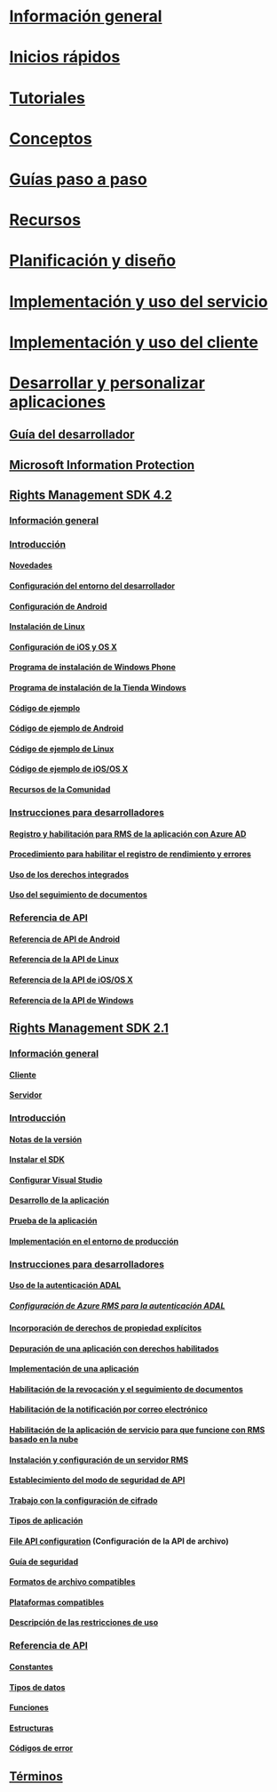 # [Información general](/azure/information-protection/what-is-information-protection)
# [Inicios rápidos](/azure/information-protection/quickstart-viewpolicy)
# [Tutoriales](/azure/information-protection/infoprotect-quick-start-tutorial)
# [Conceptos](/azure/information-protection/overview-policy)
# [Guías paso a paso](/azure/information-protection/how-to-guides)
# [Recursos](/azure/information-protection/faqs)
# [Planificación y diseño](/azure/information-protection/deployment-roadmap)
# [Implementación y uso del servicio](/azure/information-protection/activate-service)
# [Implementación y uso del cliente](/azure/information-protection/rms-client/use-client)
# [Desarrollar y personalizar aplicaciones](developers-guide.md)
## [Guía del desarrollador](developers-guide.md)
## [Microsoft Information Protection](https://aka.ms/mipsdkdocs)
## [Rights Management SDK 4.2](active-directory-rights-management-services-multi-platform-thin-client-sdk-portal.md)
### [Información general](overview.md)
### [Introducción](get-started.md)
#### [Novedades](release-notes.md)
#### [Configuración del entorno del desarrollador](setup-Developer-environment.md)
#### [Configuración de Android](android-sdk.md)
#### [Instalación de Linux](linux-setup.md)
#### [Configuración de iOS y OS X](ios-sdk.md)
#### [Programa de instalación de Windows Phone](windows-phone-apps.md)
#### [Programa de instalación de la Tienda Windows](winrt-sdk.md)
#### [Código de ejemplo](code-examples.md)
#### [Código de ejemplo de Android](android-code.md)
#### [Código de ejemplo de Linux](linux-c-code-examples.md)
#### [Código de ejemplo de iOS/OS X](ios-os-x-code-examples.md)
#### [Recursos de la Comunidad](community-resources.md)
### [Instrucciones para desarrolladores](core-concepts.md)
#### [Registro y habilitación para RMS de la aplicación con Azure AD](authentication-integration.md)
#### [Procedimiento para habilitar el registro de rendimiento y errores](enabling-logging.md)
#### [Uso de los derechos integrados](built-in-rights-usage-restriction-reference.md)
#### [Uso del seguimiento de documentos](how-to-use-document-tracking.md)
### [Referencia de API](api-reference-4-2.md)
#### [Referencia de API de Android](https://msdn.microsoft.com/library/dn758245.aspx)
#### [Referencia de la API de Linux](linux-c-api-reference.md)
#### [Referencia de la API de iOS/OS X](https://msdn.microsoft.com/library/dn758306.aspx)
#### [Referencia de la API de Windows](https://msdn.microsoft.com/library/dn891914.aspx)
## [Rights Management SDK 2.1](microsoft-information-protection-and-control-client-portal.md)
### [Información general](ad-rms-overview.md)
#### [Cliente](ad-rms-client.md)
#### [Servidor](ad-rms-server.md)
### [Introducción](getting-started-with-ad-rms-2-0.md)
#### [Notas de la versión](release-notes-rtm.md)
#### [Instalar el SDK](install-the-rms-sdk.md)
#### [Configurar Visual Studio](how-to-configure-a-visual-studio-project-to-use-the-ad-rms-sdk-2-0.md)
#### [Desarrollo de la aplicación](developing-your-application.md)
#### [Prueba de la aplicación](how-to-set-up-your-test-environment.md)
#### [Implementación en el entorno de producción](deploying-your-application.md)
### [Instrucciones para desarrolladores](Developer-notes.md)
#### [Uso de la autenticación ADAL](how-to-use-adal-authentication.md)
##### [Configuración de Azure RMS para la autenticación ADAL](adal-auth.md)
#### [Incorporación de derechos de propiedad explícitos](add-explicit-owner-rights.md)
#### [Depuración de una aplicación con derechos habilitados](debugging-applications-that-use-ad-rms.md)
#### [Implementación de una aplicación](how-to-deploy-app.md)
#### [Habilitación de la revocación y el seguimiento de documentos](tracking-content.md)
#### [Habilitación de la notificación por correo electrónico](how-to-enable-email-notification.md)
#### [Habilitación de la aplicación de servicio para que funcione con RMS basado en la nube](how-to-use-file-api-with-aadrm-cloud.md)
#### [Instalación y configuración de un servidor RMS](how-to-install-and-configure-an-rms-server.md)
#### [Establecimiento del modo de seguridad de API](setting-the-api-security-mode-api-mode.md)
#### [Trabajo con la configuración de cifrado](working-with-encryption.md)
#### [Tipos de aplicación](application-types.md)
#### [File API configuration](file-api-configuration.md) (Configuración de la API de archivo)
#### [Guía de seguridad](security-guidelines.md)
#### [Formatos de archivo compatibles](supported-file-formats.md)
#### [Plataformas compatibles](supported-platforms.md)
#### [Descripción de las restricciones de uso](understanding-usage-restrictions.md)
### [Referencia de API](api-reference-2-1.md)
#### [Constantes](https://msdn.microsoft.com/library/hh535291.aspx)
#### [Tipos de datos](https://msdn.microsoft.com/library/hh535288.aspx)
#### [Funciones](https://msdn.microsoft.com/library/hh535289.aspx)
#### [Estructuras](https://msdn.microsoft.com/library/hh535294.aspx)
#### [Códigos de error](https://msdn.microsoft.com/library/hh535248.aspx)
## [Términos](terms.md) 
